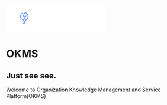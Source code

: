 ![logo](./images/okms_zh.png)

# OKMS

## Just see see.

Welcome to Organization Knowledge Management and Service Platform(OKMS)
